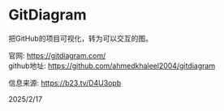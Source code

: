 # GitDiagram

把GitHub的项目可视化，转为可以交互的图。  

官网: https://gitdiagram.com/  
github地址: https://github.com/ahmedkhaleel2004/gitdiagram  


信息来源: https://b23.tv/D4U3opb  


2025/2/17  
